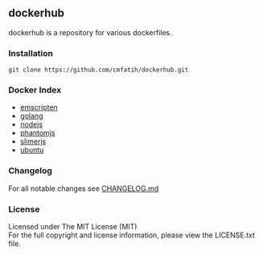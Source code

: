 ## dockerhub

dockerhub is a repository for various dockerfiles.

### Installation

```
git clone https://github.com/cmfatih/dockerhub.git
```

### Docker Index

  - [emscripten](https://registry.hub.docker.com/u/cmfatih/emscripten/)
  - [golang](https://registry.hub.docker.com/u/cmfatih/golang/)
  - [nodejs](https://registry.hub.docker.com/u/cmfatih/nodejs/)
  - [phantomjs](https://registry.hub.docker.com/u/cmfatih/phantomjs/)
  - [slimerjs](https://registry.hub.docker.com/u/cmfatih/slimerjs/)
  - [ubuntu](https://registry.hub.docker.com/u/cmfatih/ubuntu/)

### Changelog

For all notable changes see [CHANGELOG.md](https://github.com/cmfatih/dockerhub/blob/master/CHANGELOG.md)

### License

Licensed under The MIT License (MIT)  
For the full copyright and license information, please view the LICENSE.txt file.